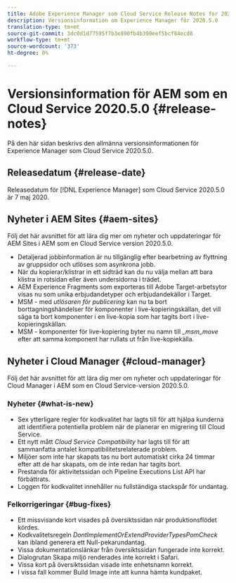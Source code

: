 ```yaml
---
title: Adobe Experience Manager som Cloud Service Release Notes for 2020.5.0
description: Versionsinformation om Experience Manager för 2020.5.0
translation-type: tm+mt
source-git-commit: 3dc0d1d77595f7b3e890fb4b390eef5bcf84ecd8
workflow-type: tm+mt
source-wordcount: '373'
ht-degree: 0%

---
```



# Versionsinformation för AEM som en Cloud Service 2020.5.0 {#release-notes}

På den här sidan beskrivs den allmänna versionsinformationen för Experience Manager som Cloud Service 2020.5.0.

## Releasedatum {#release-date}

Releasedatum för [!DNL Experience Manager] som Cloud Service 2020.5.0 är 7 maj 2020.

## Nyheter i AEM Sites {#aem-sites}

Följ det här avsnittet för att lära dig mer om nyheter och uppdateringar för AEM Sites i AEM som en Cloud Service version 2020.5.0.

* Detaljerad jobbinformation är nu tillgänglig efter bearbetning av flyttning av gruppsidor och utlöses som asynkrona jobb.
* När du kopierar/klistrar in ett sidträd kan du nu välja mellan att bara klistra in rotsidan eller även undersidorna i trädet.
* AEM Experience Fragments som exporteras till Adobe Target-arbetsytor visas nu som unika erbjudandetyper och erbjudandekällor i Target.
* MSM - med *utlösaren för publicering* kan nu ta bort borttagningshändelser för komponenter i live-kopieringskällan, det vill säga ta bort komponenter i en live-kopia som har tagits bort i live-kopieringskällan.
* MSM - komponenter för live-kopiering byter nu namn till *_msm_move* efter att samma komponent har rullats ut från live-kopiekälla.


## Nyheter i Cloud Manager {#cloud-manager}

Följ det här avsnittet för att lära dig mer om nyheter och uppdateringar för Cloud Manager i AEM som en Cloud Service-version 2020.5.0.

### Nyheter {#what-is-new}

* Sex ytterligare regler för kodkvalitet har lagts till för att hjälpa kunderna att identifiera potentiella problem när de planerar en migrering till Cloud Service.
* Ett nytt mått *Cloud Service Compatibility* har lagts till för att sammanfatta antalet kompatibilitetsrelaterade problem.
* Miljöer som inte har skapats tas nu bort automatiskt cirka 24 timmar efter att de har skapats, om de inte redan har tagits bort.
* Prestanda för aktivitetssidan och Pipeline Executions List API har förbättrats.
* Loggen för kodkvalitet innehåller nu fullständiga stackspår för undantag.

### Felkorrigeringar {#bug-fixes}

* Ett missvisande kort visades på översiktssidan när produktionsflödet kördes.
* Kodkvalitetsregeln *DontImplementOrExtendProviderTypesPomCheck* kan ibland generera ett Null-pekarundantag.
* Vissa dokumentationslänkar från översiktssidan fungerade inte korrekt.
* Dialogrutan Skapa miljö renderades inte korrekt i Safari.
* Vissa kort på översiktssidan visade inte enhetsnamn korrekt.
* I vissa fall kommer Build Image inte att kunna hämta kundpaket.


